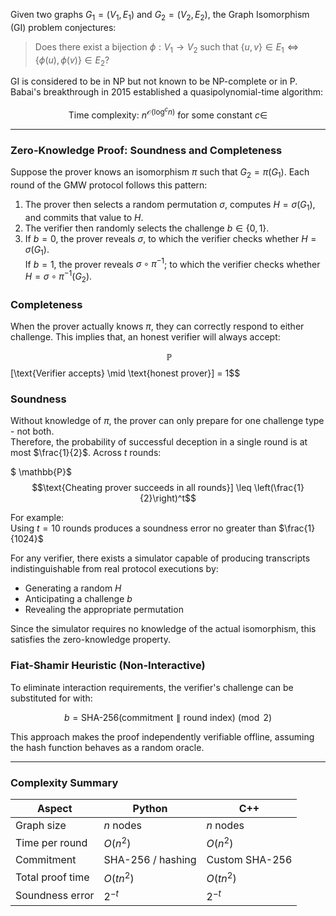 Given two graphs $G_1 = (V_1, E_1)$ and $G_2 = (V_2, E_2)$, the Graph Isomorphism (GI) problem conjectures:
> Does there exist a bijection $\phi: V_1 \rightarrow V_2$ such that $\{u, v\} \in E_1 \iff \{\phi(u), \phi(v)\} \in E_2$?

GI is considered to be  in NP but not known to be NP-complete or in P. Babai's breakthrough in 2015 established a quasipolynomial-time algorithm:

$$\text{Time complexity: } n^{\mathcal{O}(\log^c n)} \text{ for some constant } c \in$$

---

### Zero-Knowledge Proof: Soundness and Completeness
Suppose the prover knows an isomorphism $\pi$ such that $G_2 = \pi(G_1)$.
Each round of the GMW protocol follows this pattern:

1. The prover then selects a random permutation $\sigma$, computes $H = \sigma(G_1)$, and commits that value to $H$.
2. The verifier then randomly selects the challenge $b \in \{0, 1\}$.
3. If $b = 0$, the prover reveals $\sigma$, to which the verifier checks whether $H = \sigma(G_1)$.  
   If $b = 1$, the prover reveals $\sigma \circ \pi^{-1}$; to which the verifier checks whether $H = \sigma \circ \pi^{-1}(G_2)$.

### Completeness
When the prover actually knows $\pi$, they can correctly respond to either challenge. This implies that, an honest verifier will always accept:

$$\ \mathbb{P}$$ [\text{Verifier accepts} \mid \text{honest prover}] = 1$$

### Soundness
Without knowledge of $\pi$, the prover can only prepare for one challenge type - not both.  
Therefore, the probability of successful deception in a single round is at most $\frac{1}{2}$. Across $t$ rounds:

$ \mathbb{P}$ $$\text{Cheating prover succeeds in all rounds}] \leq \left(\frac{1}{2}\right)^t$$

For example:  
Using $t = 10$ rounds produces a soundness error no greater than $\frac{1}{1024}$


For any verifier, there exists a simulator capable of producing transcripts indistinguishable from real protocol executions by:
- Generating a random $H$
- Anticipating a challenge $b$
- Revealing the appropriate permutation

Since the simulator requires no knowledge of the actual isomorphism, this satisfies the zero-knowledge property.

### Fiat-Shamir Heuristic (Non-Interactive)
To eliminate interaction requirements, the verifier's challenge can be substituted for with:

$$b = \text{SHA-256}(\text{commitment} \parallel \text{round index}) \pmod 2$$

This approach makes the proof independently verifiable offline, assuming the hash function behaves as a random oracle.

---

### Complexity Summary
| Aspect               | Python               | C++                   |
|----------------------|----------------------|------------------------|
| Graph size           | $n$ nodes        | $n$ nodes          |
| Time per round       | $O(n^2)$         | $O(n^2)$           |
| Commitment           | SHA-256 / hashing    | Custom SHA-256         |
| Total proof time     | $O(tn^2)$        | $O(tn^2)$          |
| Soundness error      | $2^{-t}$         | $2^{-t}$           |
